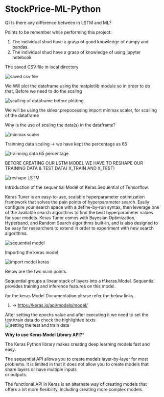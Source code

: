 # StockPrice-ML-Python
Q) Is there any difference between in LSTM and ML?



Points to be remember while performing this project:

  1) The individual shud have a grasp of good knowledge of numpy and pandas.
  2) The individual shud have a grasp of knowledge of using jupyter notebook
  
  




The saved CSV file in local directory

![saved csv file](https://user-images.githubusercontent.com/40432616/84531290-0265fe80-ad02-11ea-8ec8-a42e83f25711.PNG)


We Will plot the dataframe using the matplotlib module so in order to do that, Before we need to do the scaling



![scalling of dataframe before plotting](https://user-images.githubusercontent.com/40432616/84531802-c1221e80-ad02-11ea-9424-fcb068d9c034.PNG)


We will be using the sklear.prepocessing import minmax scaler, for scalling of the dataframe

Why is the use of scaling the data(s) in the dataframe?

![minmax scaler](https://user-images.githubusercontent.com/40432616/84535029-9a66e680-ad08-11ea-9759-9a7d02647e2c.PNG)


Trainning data scaling -> we have kept the percentage as 65

![trainning data 65 percentage](https://user-images.githubusercontent.com/40432616/84535741-0138cf80-ad0a-11ea-8834-c104881a924b.PNG)


  BEFORE CREATING OUR LSTM MODEL WE HAVE TO RESHAPE OUR TRAINING DATA & TEST DATA( X_TRAIN AND X_TEST)

![reshape LSTM](https://user-images.githubusercontent.com/40432616/84751763-8eb24300-afda-11ea-89f3-ac9b34a003d4.png)



Introduction of the sequential Model of Keras.Sequential of Tensorflow.

Keras Tuner is an easy-to-use, scalable hyperparameter optimization framework that solves the pain points of hyperparameter search. Easily configure your search space with a define-by-run syntax, then leverage one of the available search algorithms to find the best hyperparameter values for your models. Keras Tuner comes with Bayesian Optimization, Hyperband, and Random Search algorithms built-in, and is also designed to be easy for researchers to extend in order to experiment with new search algorithms.

![sequential model](https://user-images.githubusercontent.com/40432616/85585257-763acc00-b65d-11ea-91b2-8197ae77dd6f.PNG)

Importing the keras model 

![import model keras](https://user-images.githubusercontent.com/40432616/85585607-c31ea280-b65d-11ea-80b0-15bbc85733f0.PNG)

Below are the two main points.

Sequential groups a linear stack of layers into a tf.keras.Model.
Sequential provides training and inference features on this model.

for the keras Model Documentation please refer the below links.
1) -> https://keras.io/api/models/model/


After setting the epochs value and after executing it we need to set the test/train data
    do check the highlighted texts
![setting the test and train data](https://user-images.githubusercontent.com/40432616/85873347-9e0d6980-b7ee-11ea-9ad9-31e58107a0da.PNG)


****Why to use Keras Model Library API?*****

  The Keras Python library makes creating deep learning models fast and easy.

  The sequential API allows you to create models layer-by-layer for most problems. It is limited in that it does not allow you to create models that share layers or have multiple inputs    
  or outputs.

   The functional API in Keras is an alternate way of creating models that offers a lot more flexibility, including creating more complex models.
